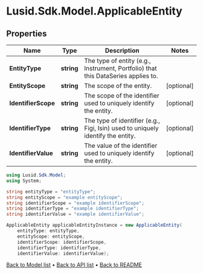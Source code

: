 # Lusid.Sdk.Model.ApplicableEntity

## Properties

Name | Type | Description | Notes
------------ | ------------- | ------------- | -------------
**EntityType** | **string** | The type of entity (e.g., Instrument, Portfolio) that this DataSeries applies to. | 
**EntityScope** | **string** | The scope of the entity. | [optional] 
**IdentifierScope** | **string** | The scope of the identifier used to uniquely identify the entity. | [optional] 
**IdentifierType** | **string** | The type of identifier (e.g., Figi, Isin) used to uniquely identify the entity. | [optional] 
**IdentifierValue** | **string** | The value of the identifier used to uniquely identify the entity. | [optional] 

```csharp
using Lusid.Sdk.Model;
using System;

string entityType = "entityType";
string entityScope = "example entityScope";
string identifierScope = "example identifierScope";
string identifierType = "example identifierType";
string identifierValue = "example identifierValue";

ApplicableEntity applicableEntityInstance = new ApplicableEntity(
    entityType: entityType,
    entityScope: entityScope,
    identifierScope: identifierScope,
    identifierType: identifierType,
    identifierValue: identifierValue);
```

[Back to Model list](../README.md#documentation-for-models) &#8226; [Back to API list](../README.md#documentation-for-api-endpoints) &#8226; [Back to README](../README.md)
